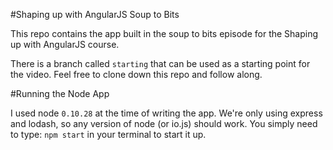 #Shaping up with AngularJS Soup to Bits

This repo contains the app built in the soup to bits episode for the Shaping up with AngularJS course.

There is a branch called `starting` that can be used as a starting point for the video. Feel free to clone down this repo and follow along.

#Running the Node App

I used node `0.10.28` at the time of writing the app. We're only using express and lodash, so any version of node (or io.js) should work. You simply need to type: `npm start` in your terminal to start it up.
